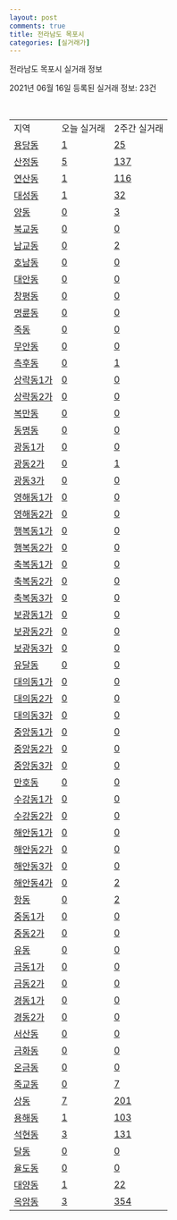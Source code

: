 ```yaml
---
layout: post
comments: true
title: 전라남도 목포시
categories: [실거래가]
---
```


전라남도 목포시 실거래 정보

2021년 06월 16일 등록된 실거래 정보: 23건

<script type="text/javascript">
  google.charts.load('current', {'packages':['corechart']});
  google.charts.setOnLoadCallback(drawChart);

  function drawChart() {
    var data = google.visualization.arrayToDataTable([['거래일', '매매', '전월세', '전매'], ['2021-02', 0, 8, 0], ['2021-03', 5, 36, 1], ['2021-04', 234, 139, 19], ['2021-05', 261, 219, 35], ['2021-06', 84, 85, 13]]);

    var options = {
      title: '최근 유형별 거래량 추이',
      legend: { position: 'bottom' }
    };

    var chart = new google.visualization.LineChart(document.getElementById('columnchart_material'));
    chart.draw(data, (options));
  }
</script>

<div id="columnchart_material" style="width: 450px; margin-left: -35px"></div>
<br>
<table class="sortable">
  <tr>
    <td>지역</td>
    <td>오늘 실거래</td>
    <td>2주간 실거래</td>
  </tr>

  
  <tr class="item">
    <td><a href="4611010100.html">용당동</a></td>
    <td><a href="4611010100.html">1</a></td>
    <td><a href="4611010100.html">25</a></td>
  </tr>
    

  <tr class="item">
    <td><a href="4611010200.html">산정동</a></td>
    <td><a href="4611010200.html">5</a></td>
    <td><a href="4611010200.html">137</a></td>
  </tr>
    

  <tr class="item">
    <td><a href="4611010300.html">연산동</a></td>
    <td><a href="4611010300.html">1</a></td>
    <td><a href="4611010300.html">116</a></td>
  </tr>
    

  <tr class="item">
    <td><a href="4611010400.html">대성동</a></td>
    <td><a href="4611010400.html">1</a></td>
    <td><a href="4611010400.html">32</a></td>
  </tr>
    

  <tr class="item">
    <td><a href="4611010500.html">양동</a></td>
    <td><a href="4611010500.html">0</a></td>
    <td><a href="4611010500.html">3</a></td>
  </tr>
    

  <tr class="item">
    <td><a href="4611010600.html">북교동</a></td>
    <td><a href="4611010600.html">0</a></td>
    <td><a href="4611010600.html">0</a></td>
  </tr>
    

  <tr class="item">
    <td><a href="4611010700.html">남교동</a></td>
    <td><a href="4611010700.html">0</a></td>
    <td><a href="4611010700.html">2</a></td>
  </tr>
    

  <tr class="item">
    <td><a href="4611010800.html">호남동</a></td>
    <td><a href="4611010800.html">0</a></td>
    <td><a href="4611010800.html">0</a></td>
  </tr>
    

  <tr class="item">
    <td><a href="4611010900.html">대안동</a></td>
    <td><a href="4611010900.html">0</a></td>
    <td><a href="4611010900.html">0</a></td>
  </tr>
    

  <tr class="item">
    <td><a href="4611011000.html">창평동</a></td>
    <td><a href="4611011000.html">0</a></td>
    <td><a href="4611011000.html">0</a></td>
  </tr>
    

  <tr class="item">
    <td><a href="4611011100.html">명륜동</a></td>
    <td><a href="4611011100.html">0</a></td>
    <td><a href="4611011100.html">0</a></td>
  </tr>
    

  <tr class="item">
    <td><a href="4611011200.html">죽동</a></td>
    <td><a href="4611011200.html">0</a></td>
    <td><a href="4611011200.html">0</a></td>
  </tr>
    

  <tr class="item">
    <td><a href="4611011300.html">무안동</a></td>
    <td><a href="4611011300.html">0</a></td>
    <td><a href="4611011300.html">0</a></td>
  </tr>
    

  <tr class="item">
    <td><a href="4611011400.html">측후동</a></td>
    <td><a href="4611011400.html">0</a></td>
    <td><a href="4611011400.html">1</a></td>
  </tr>
    

  <tr class="item">
    <td><a href="4611011500.html">상락동1가</a></td>
    <td><a href="4611011500.html">0</a></td>
    <td><a href="4611011500.html">0</a></td>
  </tr>
    

  <tr class="item">
    <td><a href="4611011600.html">상락동2가</a></td>
    <td><a href="4611011600.html">0</a></td>
    <td><a href="4611011600.html">0</a></td>
  </tr>
    

  <tr class="item">
    <td><a href="4611011700.html">복만동</a></td>
    <td><a href="4611011700.html">0</a></td>
    <td><a href="4611011700.html">0</a></td>
  </tr>
    

  <tr class="item">
    <td><a href="4611011800.html">동명동</a></td>
    <td><a href="4611011800.html">0</a></td>
    <td><a href="4611011800.html">0</a></td>
  </tr>
    

  <tr class="item">
    <td><a href="4611011900.html">광동1가</a></td>
    <td><a href="4611011900.html">0</a></td>
    <td><a href="4611011900.html">0</a></td>
  </tr>
    

  <tr class="item">
    <td><a href="4611012000.html">광동2가</a></td>
    <td><a href="4611012000.html">0</a></td>
    <td><a href="4611012000.html">1</a></td>
  </tr>
    

  <tr class="item">
    <td><a href="4611012100.html">광동3가</a></td>
    <td><a href="4611012100.html">0</a></td>
    <td><a href="4611012100.html">0</a></td>
  </tr>
    

  <tr class="item">
    <td><a href="4611012200.html">영해동1가</a></td>
    <td><a href="4611012200.html">0</a></td>
    <td><a href="4611012200.html">0</a></td>
  </tr>
    

  <tr class="item">
    <td><a href="4611012300.html">영해동2가</a></td>
    <td><a href="4611012300.html">0</a></td>
    <td><a href="4611012300.html">0</a></td>
  </tr>
    

  <tr class="item">
    <td><a href="4611012400.html">행복동1가</a></td>
    <td><a href="4611012400.html">0</a></td>
    <td><a href="4611012400.html">0</a></td>
  </tr>
    

  <tr class="item">
    <td><a href="4611012500.html">행복동2가</a></td>
    <td><a href="4611012500.html">0</a></td>
    <td><a href="4611012500.html">0</a></td>
  </tr>
    

  <tr class="item">
    <td><a href="4611012600.html">축복동1가</a></td>
    <td><a href="4611012600.html">0</a></td>
    <td><a href="4611012600.html">0</a></td>
  </tr>
    

  <tr class="item">
    <td><a href="4611012700.html">축복동2가</a></td>
    <td><a href="4611012700.html">0</a></td>
    <td><a href="4611012700.html">0</a></td>
  </tr>
    

  <tr class="item">
    <td><a href="4611012800.html">축복동3가</a></td>
    <td><a href="4611012800.html">0</a></td>
    <td><a href="4611012800.html">0</a></td>
  </tr>
    

  <tr class="item">
    <td><a href="4611012900.html">보광동1가</a></td>
    <td><a href="4611012900.html">0</a></td>
    <td><a href="4611012900.html">0</a></td>
  </tr>
    

  <tr class="item">
    <td><a href="4611013000.html">보광동2가</a></td>
    <td><a href="4611013000.html">0</a></td>
    <td><a href="4611013000.html">0</a></td>
  </tr>
    

  <tr class="item">
    <td><a href="4611013100.html">보광동3가</a></td>
    <td><a href="4611013100.html">0</a></td>
    <td><a href="4611013100.html">0</a></td>
  </tr>
    

  <tr class="item">
    <td><a href="4611013200.html">유달동</a></td>
    <td><a href="4611013200.html">0</a></td>
    <td><a href="4611013200.html">0</a></td>
  </tr>
    

  <tr class="item">
    <td><a href="4611013300.html">대의동1가</a></td>
    <td><a href="4611013300.html">0</a></td>
    <td><a href="4611013300.html">0</a></td>
  </tr>
    

  <tr class="item">
    <td><a href="4611013400.html">대의동2가</a></td>
    <td><a href="4611013400.html">0</a></td>
    <td><a href="4611013400.html">0</a></td>
  </tr>
    

  <tr class="item">
    <td><a href="4611013500.html">대의동3가</a></td>
    <td><a href="4611013500.html">0</a></td>
    <td><a href="4611013500.html">0</a></td>
  </tr>
    

  <tr class="item">
    <td><a href="4611013600.html">중앙동1가</a></td>
    <td><a href="4611013600.html">0</a></td>
    <td><a href="4611013600.html">0</a></td>
  </tr>
    

  <tr class="item">
    <td><a href="4611013700.html">중앙동2가</a></td>
    <td><a href="4611013700.html">0</a></td>
    <td><a href="4611013700.html">0</a></td>
  </tr>
    

  <tr class="item">
    <td><a href="4611013800.html">중앙동3가</a></td>
    <td><a href="4611013800.html">0</a></td>
    <td><a href="4611013800.html">0</a></td>
  </tr>
    

  <tr class="item">
    <td><a href="4611013900.html">만호동</a></td>
    <td><a href="4611013900.html">0</a></td>
    <td><a href="4611013900.html">0</a></td>
  </tr>
    

  <tr class="item">
    <td><a href="4611014000.html">수강동1가</a></td>
    <td><a href="4611014000.html">0</a></td>
    <td><a href="4611014000.html">0</a></td>
  </tr>
    

  <tr class="item">
    <td><a href="4611014100.html">수강동2가</a></td>
    <td><a href="4611014100.html">0</a></td>
    <td><a href="4611014100.html">0</a></td>
  </tr>
    

  <tr class="item">
    <td><a href="4611014200.html">해안동1가</a></td>
    <td><a href="4611014200.html">0</a></td>
    <td><a href="4611014200.html">0</a></td>
  </tr>
    

  <tr class="item">
    <td><a href="4611014300.html">해안동2가</a></td>
    <td><a href="4611014300.html">0</a></td>
    <td><a href="4611014300.html">0</a></td>
  </tr>
    

  <tr class="item">
    <td><a href="4611014400.html">해안동3가</a></td>
    <td><a href="4611014400.html">0</a></td>
    <td><a href="4611014400.html">0</a></td>
  </tr>
    

  <tr class="item">
    <td><a href="4611014500.html">해안동4가</a></td>
    <td><a href="4611014500.html">0</a></td>
    <td><a href="4611014500.html">2</a></td>
  </tr>
    

  <tr class="item">
    <td><a href="4611014600.html">항동</a></td>
    <td><a href="4611014600.html">0</a></td>
    <td><a href="4611014600.html">2</a></td>
  </tr>
    

  <tr class="item">
    <td><a href="4611014700.html">중동1가</a></td>
    <td><a href="4611014700.html">0</a></td>
    <td><a href="4611014700.html">0</a></td>
  </tr>
    

  <tr class="item">
    <td><a href="4611014800.html">중동2가</a></td>
    <td><a href="4611014800.html">0</a></td>
    <td><a href="4611014800.html">0</a></td>
  </tr>
    

  <tr class="item">
    <td><a href="4611014900.html">유동</a></td>
    <td><a href="4611014900.html">0</a></td>
    <td><a href="4611014900.html">0</a></td>
  </tr>
    

  <tr class="item">
    <td><a href="4611015000.html">금동1가</a></td>
    <td><a href="4611015000.html">0</a></td>
    <td><a href="4611015000.html">0</a></td>
  </tr>
    

  <tr class="item">
    <td><a href="4611015100.html">금동2가</a></td>
    <td><a href="4611015100.html">0</a></td>
    <td><a href="4611015100.html">0</a></td>
  </tr>
    

  <tr class="item">
    <td><a href="4611015200.html">경동1가</a></td>
    <td><a href="4611015200.html">0</a></td>
    <td><a href="4611015200.html">0</a></td>
  </tr>
    

  <tr class="item">
    <td><a href="4611015300.html">경동2가</a></td>
    <td><a href="4611015300.html">0</a></td>
    <td><a href="4611015300.html">0</a></td>
  </tr>
    

  <tr class="item">
    <td><a href="4611015400.html">서산동</a></td>
    <td><a href="4611015400.html">0</a></td>
    <td><a href="4611015400.html">0</a></td>
  </tr>
    

  <tr class="item">
    <td><a href="4611015500.html">금화동</a></td>
    <td><a href="4611015500.html">0</a></td>
    <td><a href="4611015500.html">0</a></td>
  </tr>
    

  <tr class="item">
    <td><a href="4611015600.html">온금동</a></td>
    <td><a href="4611015600.html">0</a></td>
    <td><a href="4611015600.html">0</a></td>
  </tr>
    

  <tr class="item">
    <td><a href="4611015700.html">죽교동</a></td>
    <td><a href="4611015700.html">0</a></td>
    <td><a href="4611015700.html">7</a></td>
  </tr>
    

  <tr class="item">
    <td><a href="4611015800.html">상동</a></td>
    <td><a href="4611015800.html">7</a></td>
    <td><a href="4611015800.html">201</a></td>
  </tr>
    

  <tr class="item">
    <td><a href="4611015900.html">용해동</a></td>
    <td><a href="4611015900.html">1</a></td>
    <td><a href="4611015900.html">103</a></td>
  </tr>
    

  <tr class="item">
    <td><a href="4611016000.html">석현동</a></td>
    <td><a href="4611016000.html">3</a></td>
    <td><a href="4611016000.html">131</a></td>
  </tr>
    

  <tr class="item">
    <td><a href="4611016100.html">달동</a></td>
    <td><a href="4611016100.html">0</a></td>
    <td><a href="4611016100.html">0</a></td>
  </tr>
    

  <tr class="item">
    <td><a href="4611016200.html">율도동</a></td>
    <td><a href="4611016200.html">0</a></td>
    <td><a href="4611016200.html">0</a></td>
  </tr>
    

  <tr class="item">
    <td><a href="4611016300.html">대양동</a></td>
    <td><a href="4611016300.html">1</a></td>
    <td><a href="4611016300.html">22</a></td>
  </tr>
    

  <tr class="item">
    <td><a href="4611016400.html">옥암동</a></td>
    <td><a href="4611016400.html">3</a></td>
    <td><a href="4611016400.html">354</a></td>
  </tr>
    


</table>


    